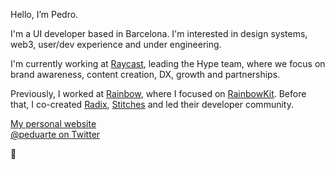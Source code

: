 Hello, I’m Pedro.

I'm a UI developer based in Barcelona. I'm interested in design systems, web3, user/dev experience and under engineering.

I'm currently working at [Raycast](https://raycast.com), leading the Hype team, where we focus on brand awareness, content creation, DX, growth and partnerships.


Previously, I worked at [Rainbow](https://rainbow.me), where I focused on [RainbowKit](https://rainbowkit.com). Before that, I co-created [Radix](https://radix-ui.com), [Stitches](https://stitches.dev) and led their developer community.


[My personal website](https://ped.ro/) <br />
[@peduarte on Twitter](https://ped.ro/twitter/)

👊
